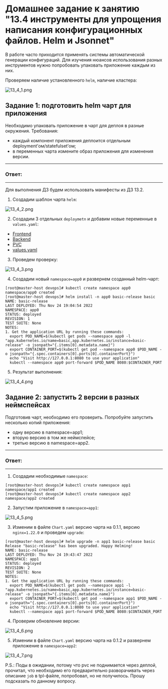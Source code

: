 # Домашнее задание к занятию "13.4 инструменты для упрощения написания конфигурационных файлов. Helm и Jsonnet"
В работе часто приходится применять системы автоматической генерации конфигураций. Для изучения нюансов использования разных инструментов нужно попробовать упаковать приложение каждым из них.

Проверяем наличие установленного `helm`, наличие кластера:

![13_4_1.png](https://github.com/psvitov/devops-netology/blob/main/Homework/devkub_homework_13_4/13_4_1.png)


## Задание 1: подготовить helm чарт для приложения
Необходимо упаковать приложение в чарт для деплоя в разные окружения. Требования:
* каждый компонент приложения деплоится отдельным deployment’ом/statefulset’ом;
* в переменных чарта измените образ приложения для изменения версии.

---
### Ответ:
---

Для выполнения ДЗ будем использовать манифесты из ДЗ 13.2.

1. Создадим шаблон чарта `helm`:

![13_4_2.png](https://github.com/psvitov/devops-netology/blob/main/Homework/devkub_homework_13_4/13_4_2.png)


2. Создадим 3 отдельных `deploymetn` и добавим новые переменные в `values.yaml`:

- [Frontend](https://github.com/psvitov/devops-netology/blob/main/Homework/devkub_homework_13_4/deploy-f.yml)
- [Backend](https://github.com/psvitov/devops-netology/blob/main/Homework/devkub_homework_13_4/deploy-b.yml)
- [PVC](https://github.com/psvitov/devops-netology/blob/main/Homework/devkub_homework_13_4/deploy-pvc.yml)
- [values.yaml](https://github.com/psvitov/devops-netology/blob/main/Homework/devkub_homework_13_4/values.yaml)

3. Проведем проверку:

![13_4_3.png](https://github.com/psvitov/devops-netology/blob/main/Homework/devkub_homework_13_4/13_4_3.png)

4. Создадим новый `namespace=app0` и развернем созданный helm-чарт:

```
[root@master-host devops]# kubectl create namespace app0
namespace/app0 created
[root@master-host devops]# helm install -n app0 basic-release basic
NAME: basic-release
LAST DEPLOYED: Thu Nov 24 19:04:54 2022
NAMESPACE: app0
STATUS: deployed
REVISION: 1
TEST SUITE: None
NOTES:
1. Get the application URL by running these commands:
  export POD_NAME=$(kubectl get pods --namespace app0 -l "app.kubernetes.io/name=basic,app.kubernetes.io/instance=basic-release" -o jsonpath="{.items[0].metadata.name}")
  export CONTAINER_PORT=$(kubectl get pod --namespace app0 $POD_NAME -o jsonpath="{.spec.containers[0].ports[0].containerPort}")
  echo "Visit http://127.0.0.1:8080 to use your application"
  kubectl --namespace app0 port-forward $POD_NAME 8080:$CONTAINER_PORT
```

5. Результат выполнения:

![13_4_4.png](https://github.com/psvitov/devops-netology/blob/main/Homework/devkub_homework_13_4/13_4_4.png)


## Задание 2: запустить 2 версии в разных неймспейсах
Подготовив чарт, необходимо его проверить. Попробуйте запустить несколько копий приложения:
* одну версию в namespace=app1;
* вторую версию в том же неймспейсе;
* третью версию в namespace=app2.

---
### Ответ:
---

1. Создадим необходимые `namespace`:

```
[root@master-host devops]# kubectl create namespace app1
namespace/app1 created
[root@master-host devops]# kubectl create namespace app2
namespace/app2 created
```

2. Запустим приложение в `namespace=app1`:

![13_4_5.png](https://github.com/psvitov/devops-netology/blob/main/Homework/devkub_homework_13_4/13_4_5.png)

3. Изменим в файле `Chart.yaml` версию чарта на 0.1.1, версию `nginx=1.22.0` и проведем `upgrade`:

```
[root@master-host devops]# helm upgrade -n app1 basic-release basic
Release "basic-release" has been upgraded. Happy Helming!
NAME: basic-release
LAST DEPLOYED: Thu Nov 24 19:43:47 2022
NAMESPACE: app1
STATUS: deployed
REVISION: 2
TEST SUITE: None
NOTES:
1. Get the application URL by running these commands:
  export POD_NAME=$(kubectl get pods --namespace app1 -l "app.kubernetes.io/name=basic,app.kubernetes.io/instance=basic-release" -o jsonpath="{.items[0].metadata.name}")
  export CONTAINER_PORT=$(kubectl get pod --namespace app1 $POD_NAME -o jsonpath="{.spec.containers[0].ports[0].containerPort}")
  echo "Visit http://127.0.0.1:8080 to use your application"
  kubectl --namespace app1 port-forward $POD_NAME 8080:$CONTAINER_PORT
```

4. Проверим обновление версии:

![13_4_6.png](https://github.com/psvitov/devops-netology/blob/main/Homework/devkub_homework_13_4/13_4_6.png)

5. Изменим в файле `Chart.yaml` версию чарта на 0.1.2 и развернем приложение в `namespace=app2`:

![13_4_7.png](https://github.com/psvitov/devops-netology/blob/main/Homework/devkub_homework_13_4/13_4_7.png)

P.S.: Поды в ожидании, потому что pvc не поднимается через деплой, прочитал, что необходимо его предварительно разворачивать через описание `job` в tpl-файле, попробовал, но не получилось. Прошу подсказать по данному вопросу.


